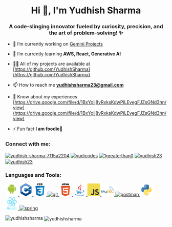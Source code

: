 <h1 align="center">Hi 👋, I'm Yudhish Sharma</h1>
<h3 align="center">A code-slinging innovator fueled by curiosity, precision, and the art of problem-solving! ✨</h3>

- 🔭 I’m currently working on [Gemini Projects](https://github.com/YudhishSharma/Gemini-Projects)

- 🌱 I’m currently learning **AWS, React, Generative AI**

- 👨‍💻 All of my projects are available at [https://github.com/YudhishSharma](https://github.com/YudhishSharma)

- 📫 How to reach me **yudhishsharma23@gmail.com**

- 📄 Know about my experiences [https://drive.google.com/file/d/1BxYolj8vRxksKdwPiLEvegFJZsGNd3hn/view](https://drive.google.com/file/d/1BxYolj8vRxksKdwPiLEvegFJZsGNd3hn/view)

- ⚡ Fun fact **I am foodie🍔**

<h3 align="left">Connect with me:</h3>
<p align="left">
<a href="https://linkedin.com/in/yudhish-sharma-7115a2204" target="blank"><img align="center" src="https://raw.githubusercontent.com/rahuldkjain/github-profile-readme-generator/master/src/images/icons/Social/linked-in-alt.svg" alt="yudhish-sharma-7115a2204" height="30" width="40" /></a>
<a href="https://www.codechef.com/users/yudicodes" target="blank"><img align="center" src="https://cdn.jsdelivr.net/npm/simple-icons@3.1.0/icons/codechef.svg" alt="yudicodes" height="30" width="40" /></a>
<a href="https://codeforces.com/profile/1greaterthan0" target="blank"><img align="center" src="https://raw.githubusercontent.com/rahuldkjain/github-profile-readme-generator/master/src/images/icons/Social/codeforces.svg" alt="1greaterthan0" height="30" width="40" /></a>
<a href="https://www.leetcode.com/yudhish23" target="blank"><img align="center" src="https://raw.githubusercontent.com/rahuldkjain/github-profile-readme-generator/master/src/images/icons/Social/leet-code.svg" alt="yudhish23" height="30" width="40" /></a>
<a href="https://auth.geeksforgeeks.org/user/yudhish23" target="blank"><img align="center" src="https://raw.githubusercontent.com/rahuldkjain/github-profile-readme-generator/master/src/images/icons/Social/geeks-for-geeks.svg" alt="yudhish23" height="30" width="40" /></a>
</p>

<h3 align="left">Languages and Tools:</h3>
<p align="left"> <a href="https://developer.android.com" target="_blank" rel="noreferrer"> <img src="https://raw.githubusercontent.com/devicons/devicon/master/icons/android/android-original-wordmark.svg" alt="android" width="40" height="40"/> </a> <a href="https://www.w3schools.com/cpp/" target="_blank" rel="noreferrer"> <img src="https://raw.githubusercontent.com/devicons/devicon/master/icons/cplusplus/cplusplus-original.svg" alt="cplusplus" width="40" height="40"/> </a> <a href="https://www.w3schools.com/css/" target="_blank" rel="noreferrer"> <img src="https://raw.githubusercontent.com/devicons/devicon/master/icons/css3/css3-original-wordmark.svg" alt="css3" width="40" height="40"/> </a> <a href="https://git-scm.com/" target="_blank" rel="noreferrer"> <img src="https://www.vectorlogo.zone/logos/git-scm/git-scm-icon.svg" alt="git" width="40" height="40"/> </a> <a href="https://www.w3.org/html/" target="_blank" rel="noreferrer"> <img src="https://raw.githubusercontent.com/devicons/devicon/master/icons/html5/html5-original-wordmark.svg" alt="html5" width="40" height="40"/> </a> <a href="https://www.java.com" target="_blank" rel="noreferrer"> <img src="https://raw.githubusercontent.com/devicons/devicon/master/icons/java/java-original.svg" alt="java" width="40" height="40"/> </a> <a href="https://developer.mozilla.org/en-US/docs/Web/JavaScript" target="_blank" rel="noreferrer"> <img src="https://raw.githubusercontent.com/devicons/devicon/master/icons/javascript/javascript-original.svg" alt="javascript" width="40" height="40"/> </a> <a href="https://www.mysql.com/" target="_blank" rel="noreferrer"> <img src="https://raw.githubusercontent.com/devicons/devicon/master/icons/mysql/mysql-original-wordmark.svg" alt="mysql" width="40" height="40"/> </a> <a href="https://postman.com" target="_blank" rel="noreferrer"> <img src="https://www.vectorlogo.zone/logos/getpostman/getpostman-icon.svg" alt="postman" width="40" height="40"/> </a> <a href="https://www.python.org" target="_blank" rel="noreferrer"> <img src="https://raw.githubusercontent.com/devicons/devicon/master/icons/python/python-original.svg" alt="python" width="40" height="40"/> </a> <a href="https://reactjs.org/" target="_blank" rel="noreferrer"> <img src="https://raw.githubusercontent.com/devicons/devicon/master/icons/react/react-original-wordmark.svg" alt="react" width="40" height="40"/> </a> <a href="https://spring.io/" target="_blank" rel="noreferrer"> <img src="https://www.vectorlogo.zone/logos/springio/springio-icon.svg" alt="spring" width="40" height="40"/> </a> </p>

<p><img align="left" src="https://github-readme-stats.vercel.app/api/top-langs?username=yudhishsharma&show_icons=true&locale=en&layout=compact" alt="yudhishsharma" /></p>

<p>&nbsp;<img align="center" src="https://github-readme-stats.vercel.app/api?username=yudhishsharma&show_icons=true&locale=en" alt="yudhishsharma" /></p>
